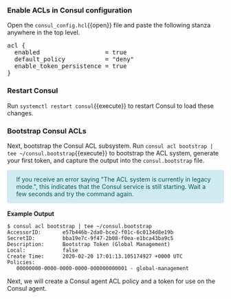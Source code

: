 <style type="text/css">
.alert { position: relative; padding: .75rem 1.25rem; margin-bottom: 1rem; border: 1px solid transparent; border-radius: .25rem; }
.alert-info { color: #0c5460; background-color: #d1ecf1; border-color: #bee5eb; }
</style>

### Enable ACLs in Consul configuration

Open the `consul_config.hcl`{{open}} file and paste the following stanza anywhere in the
top level.

<pre class="file" data-filename="consul_config.hcl" data-target="append">
acl {
  enabled                  = true
  default_policy           = "deny"
  enable_token_persistence = true
}
</pre>

### Restart Consul

Run `systemctl restart consul`{{execute}} to restart Consul to load
these changes.

### Bootstrap Consul ACLs

Next, bootstrap the Consul ACL subsystem. Run
`consul acl bootstrap | tee ~/consul.bootstrap`{{execute}}
to bootstrap the ACL system, generate your first token, and capture the output
into the `consul.bootstrap` file.

<div class="alert-info alert">
If you receive an error saying "The ACL system is currently in legacy mode.",
this indicates that the Consul service is still starting. Wait a few seconds and
try the command again.
</div>

**Example Output**

```screenshot
$ consul acl bootstrap | tee ~/consul.bootstrap
AccessorID:       e57b446b-2da0-bce2-f01c-6c0134d8e19b
SecretID:         bba19e7c-9f47-2b08-f0ea-e1bca43ba9c5
Description:      Bootstrap Token (Global Management)
Local:            false
Create Time:      2020-02-20 17:01:13.105174927 +0000 UTC
Policies:
   00000000-0000-0000-0000-000000000001 - global-management
```

Next, we will create a Consul agent ACL policy and a token for use on the Consul
agent.
